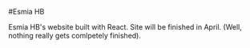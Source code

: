 #Esmia HB

Esmia HB's website built with React. Site will be finished in April. (Well, nothing really gets comlpetely finished).
